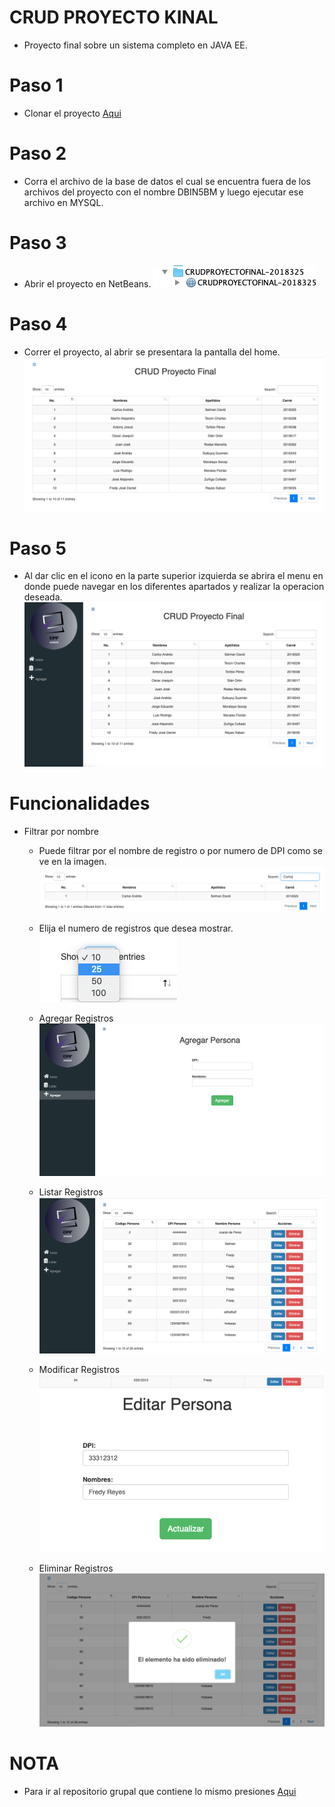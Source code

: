 # CRUD PROYECTO KINAL
- Proyecto final sobre un sistema completo en JAVA EE.

# Paso 1

- Clonar el proyecto [Aqui](https://github.com/CarlosSelman/Aplicaci-n-Web-Grupal-Java-CRUD.git)

# Paso 2

- Corra el archivo de la base de datos el cual se encuentra fuera de los archivos del proyecto con el nombre DBIN5BM y luego ejecutar ese archivo en MYSQL.

# Paso 3

- Abrir el proyecto en NetBeans.
![](https://github.com/Carlos-Selman/CRUDPROYECTOFINAL-2018325/blob/assets/assets/netbeans.png) 

# Paso 4

- Correr el proyecto, al abrir se presentara la pantalla del home.
![](https://github.com/Carlos-Selman/CRUDPROYECTOFINAL-2018325/blob/assets/assets/home.png)

# Paso 5

- Al dar clic en el icono en la parte superior izquierda se abrira el menu en donde puede navegar en los diferentes apartados y realizar la operacion deseada.
![](https://github.com/Carlos-Selman/CRUDPROYECTOFINAL-2018325/blob/assets/assets/home-nav.png)









# Funcionalidades

- Filtrar por nombre
  * Puede filtrar por el nombre de registro o por numero de DPI como se ve en la imagen.
  ![](https://github.com/Carlos-Selman/CRUDPROYECTOFINAL-2018325/blob/assets/assets/filtrar.png)
  
  
  * Elija el numero de registros que desea mostrar.
  ![](https://github.com/Carlos-Selman/CRUDPROYECTOFINAL-2018325/blob/assets/assets/registros.png)
  
  
  * Agregar Registros
  ![](https://github.com/Carlos-Selman/CRUDPROYECTOFINAL-2018325/blob/assets/assets/add.png)
  
  
  * Listar Registros
  ![](https://github.com/Carlos-Selman/CRUDPROYECTOFINAL-2018325/blob/assets/assets/listar.png)
  
  
  * Modificar Registros
  ![](https://github.com/Carlos-Selman/CRUDPROYECTOFINAL-2018325/blob/assets/assets/update1.png)
  ![](https://github.com/Carlos-Selman/CRUDPROYECTOFINAL-2018325/blob/assets/assets/update.png)
  
  
  
  * Eliminar Registros
  ![](https://github.com/Carlos-Selman/CRUDPROYECTOFINAL-2018325/blob/assets/assets/erase.png)
  
  



# NOTA


- Para ir al repositorio grupal que contiene lo mismo presiones [Aqui](https://github.com/Carlos-Selman/CRUDPROYECTOFINAL-2018325.git)

